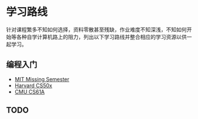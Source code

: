 # 学习路线

针对课程繁多不知如何选择，资料零散甚至残缺，作业难度不知深浅，不知如何开始等各种自学计算机路上的阻力，列出以下学习路线并整合相应的学习资源以供一起学习。


## 编程入门

- [MIT Missing Semester](./missing-semester/intro)
- [Harvard CS50x](./cs50x/intro)
- [CMU CS61A](./cs61a/intro)

## TODO
